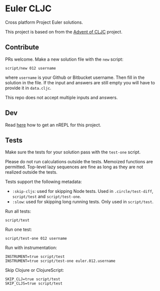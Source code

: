 # Euler CLJC

Cross platform Project Euler solutions.

This project is based on from the [Advent of CLJC](https://github.com/borkdude/advent-of-cljc) project.

## Contribute

PRs welcome. Make a new solution file with the `new` script:

    script/new 012 username

where `username` is your Github or Bitbucket username. Then fill in the solution in the file. If the input and answers are still empty you will have to provide it in `data.cljc`.

This repo does not accept multiple inputs and answers.

## Dev

Read [here](https://nrepl.xyz/nrepl/usage/server.html) how to get an nREPL for this project.

## Tests

Make sure the tests for your solution pass with the `test-one` script.

Please do not run calculations outside the tests. Memoized functions are permitted. Top-level lazy sequences are fine as long as they are not realized outside the tests.

Tests support the following metadata:

 - `:skip-cljs`: used for skipping Node tests. Used in `.circle/test-diff`,
   `script/test` and `script/test-one`.
 - `:slow`: used for skipping long running tests. Only used in `script/test`.

Run all tests:

    script/test

Run one test:

    script/test-one 012 username
    
Run with instrumentation:

    INSTRUMENT=true script/test
    INSTRUMENT=true script/test-one euler.012.username

Skip Clojure or ClojureScript:

    SKIP_CLJ=true script/test
    SKIP_CLJS=true script/test

